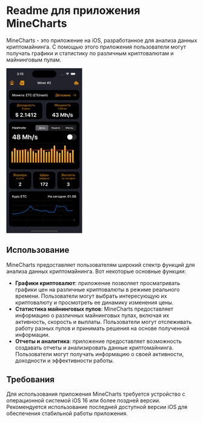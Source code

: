 # Readme для приложения MineCharts

MineCharts - это приложение на iOS, разработанное для анализа данных криптомайнинга. С помощью этого приложения пользователи могут получать графики и статистику по различным криптовалютам и майнинговым пулам.

<html>
 <body>
  <p>
    <img src="screenshots/1.png" width="200">
  </p>
 </body>
</html>

## Использование

MineCharts предоставляет пользователям широкий спектр функций для анализа данных криптомайнинга. Вот некоторые основные функции:

- **Графики криптовалют**: приложение позволяет просматривать графики цен на различные криптовалюты в режиме реального времени. Пользователи могут выбрать интересующую их криптовалюту и просмотреть ее динамику изменения цены.
- **Статистика майнинговых пулов**: MineCharts предоставляет информацию о различных майнинговых пулах, включая их активность, скорость и выплаты. Пользователи могут отслеживать работу разных пулов и принимать решения на основе полученной информации.
- **Отчеты и аналитика**: приложение предоставляет возможность создавать отчеты и анализировать данные криптомайнинга. Пользователи могут получать информацию о своей активности, доходности и эффективности работы.

## Требования

Для использования приложения MineCharts требуется устройство с операционной системой iOS 16 или более поздней версии. Рекомендуется использование последней доступной версии iOS для обеспечения стабильной работы приложения.

